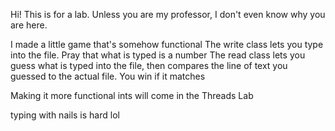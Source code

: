 Hi! This is for a lab. Unless you are my professor, I don't even know why you are here.

I made a little game that's somehow functional
The write class lets you type into the file. Pray that what is typed is a number
The read class lets you guess what is typed into the file, then compares the line of text you guessed to the actual file. You win if it matches

Making it more functional ints will come in the Threads Lab

typing with nails is hard lol
